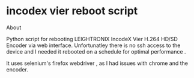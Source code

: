 # incodex vier reboot script

About

Python script for rebooting LEIGHTRONIX IncodeX Vier H.264 HD/SD Encoder via web interface. 
Unfortunatley there is no ssh access to the device and I needed it rebooted on a schedule for optimal performance .

It uses selenium's firefox webdriver , as I had issues with chrome and the encoder. 
